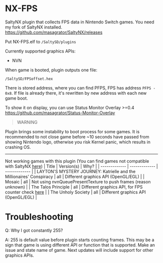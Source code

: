 # NX-FPS

SaltyNX plugin that collects FPS data in Nintendo Switch games. You need my fork of SaltyNX installed.
https://github.com/masagrator/SaltyNX/releases

Put NX-FPS.elf to `/SaltySD/plugins`

Currently supported graphics APIs:
- NVN

When game is booted, plugin outputs one file:
```
/SaltySD/FPSoffset.hex
```

There is stored address, where you can find PFPS, FPS has address `PFPS - 0x8`.
If file is already there, it's rewritten by new address with each new game boot.

To show it on display, you can use Status Monitor Overlay >=0.4
https://github.com/masagrator/Status-Monitor-Overlay

>WARNING

Plugin brings some instability to boot process for some games. It is recommended to not close game before ~10 seconds have passed from showing Nintendo logo, otherwise you risk Kernel panic, which results in crashing OS.

---

Not working games with this plugin (You can find games not compatible with SaltyNX [here](https://github.com/masagrator/SaltyNX/blob/master/README.md))
| Title | Version(s) | Why? |
| ------------- | ------------- | ------------- |
| LAYTON'S MYSTERY JOURNEY: Katrielle and the Millionaires' Conspiracy | all | Different graphics API (OpenGL/EGL) |
| Mosaic | all | Not using nvnQueuePresentTexture to push frames (reason unknown) |
| The Talos Principle | all | Different graphics API, for FPS counter check [here](https://gbatemp.net/threads/the-talos-principle-graphics-settings.555045/) |
| The Unholy Society | all | Different graphics API (OpenGL/EGL) |

# Troubleshooting
Q: Why I got constantly 255?

A: 255 is default value before plugin starts counting frames. This may be a sign that game is using different API or function that is supported. Make an issue and state name of game. Next updates will include support for other graphics APIs.
